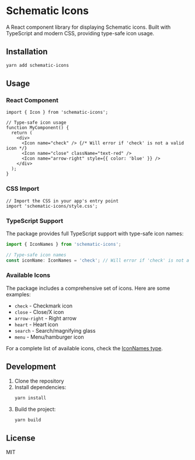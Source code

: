 # Schematic Icons

A React component library for displaying Schematic icons. Built with TypeScript and modern CSS, providing type-safe icon usage.

## Installation

```bash
yarn add schematic-icons
```

## Usage

### React Component

```tsx
import { Icon } from 'schematic-icons';

// Type-safe icon usage
function MyComponent() {
  return (
    <div>
      <Icon name="check" /> {/* Will error if 'check' is not a valid icon */}
      <Icon name="close" className="text-red" />
      <Icon name="arrow-right" style={{ color: 'blue' }} />
    </div>
  );
}
```

### CSS Import

```tsx
// Import the CSS in your app's entry point
import 'schematic-icons/style.css';
```

### TypeScript Support

The package provides full TypeScript support with type-safe icon names:

```typescript
import { IconNames } from 'schematic-icons';

// Type-safe icon names
const iconName: IconNames = 'check'; // Will error if 'check' is not a valid icon
```

### Available Icons

The package includes a comprehensive set of icons. Here are some examples:

- `check` - Checkmark icon
- `close` - Close/X icon
- `arrow-right` - Right arrow
- `heart` - Heart icon
- `search` - Search/magnifying glass
- `menu` - Menu/hamburger icon

For a complete list of available icons, check the [IconNames type](src/types.ts).

## Development

1. Clone the repository
2. Install dependencies:
   ```bash
   yarn install
   ```
3. Build the project:
   ```bash
   yarn build
   ```

## License

MIT 